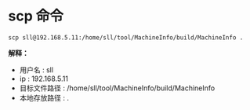 # scp 命令

```
scp sll@192.168.5.11:/home/sll/tool/MachineInfo/build/MachineInfo .
```

**解释：**

* 用户名       : sll
* ip           : 192.168.5.11
* 目标文件路径 : /home/sll/tool/MachineInfo/build/MachineInfo
* 本地存放路径 : .
